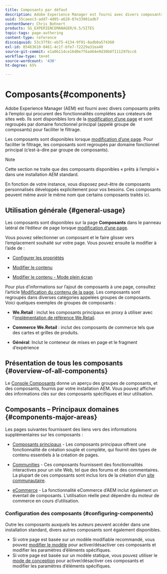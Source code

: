 ```yaml
---
title: Composants par défaut
description: Adobe Experience Manager est fourni avec divers composants prêts à l’emploi qui procurent des fonctionnalités complètes aux créateurs de sites web.
uuid: 55caeec3-add7-4d05-a620-07e33901adb7
contentOwner: Chris Bohnert
products: SG_EXPERIENCEMANAGER/6.5/SITES
topic-tags: page-authoring
content-type: reference
discoiquuid: 53c37f8c-eb75-4134-9f91-8adb0a574360
exl-id: 85463610-8461-4c1f-bfe7-72229a31ea40
source-git-commit: e1a0b114ce16d0e7f6a464e9d30b8f111297bcc6
workflow-type: tm+mt
source-wordcount: '430'
ht-degree: 65%

---
```


# Composants{#components}

Adobe Experience Manager (AEM) est fourni avec divers composants prêts à l’emploi qui procurent des fonctionnalités complètes aux créateurs de sites web. Ils sont disponibles lors de la [modification d’une page](/help/sites-authoring/editing-content.md) et sont regroupés par domaine fonctionnel principal (appelé groupe de composants) pour faciliter le filtrage.

Les composants sont disponibles lorsque [modification d’une page](/help/sites-authoring/editing-content.md). Pour faciliter le filtrage, les composants sont regroupés par domaine fonctionnel principal (c’est-à-dire par groupe de composants).

>[!NOTE]
>
>Cette section ne traite que des composants disponibles « prêts à l’emploi » dans une installation AEM standard.
>
>En fonction de votre instance, vous disposez peut-être de composants personnalisés développés explicitement pour vos besoins. Ces composants peuvent même avoir le même nom que certains composants traités ici.

## Utilisation générale {#general-usage}

Les composants sont disponibles sur la page **Composants** dans le panneau latéral de l’éditeur de page lorsque [modification d’une page](/help/sites-authoring/editing-content.md).

Vous pouvez sélectionner un composant et le faire glisser vers l’emplacement souhaité sur votre page. Vous pouvez ensuite la modifier à l’aide de :

* [Configurer les propriétés](/help/sites-authoring/editing-page-properties.md)
* [Modifier le contenu](/help/sites-authoring/editing-content.md)

* [Modifier le contenu - Mode plein écran](/help/sites-authoring/editing-content.md#edit-content-full-screen-mode)

Pour plus d’informations sur l’ajout de composants à une page, consultez l’article [Modification du contenu de la page](/help/sites-authoring/editing-content.md).
Les composants sont regroupés dans diverses catégories appelées groupes de composants. Voici quelques exemples de groupes de composants :

* **We.Retail** : inclut les composants principaux en proxy à utiliser avec l’[implémentation de référence We.Retail](/help/sites-developing/we-retail.md).

* **Commerce We.Retail** : inclut des composants de commerce tels que des cartes et grilles de produits.

* **Général**: Inclut le conteneur de mises en page et le fragment d’expérience

## Présentation de tous les composants {#overview-of-all-components}

Le [Console Composants](/help/sites-authoring/default-components-console.md) donne un aperçu des groupes de composants, et des composants, fournis par votre installation AEM. Vous pouvez afficher des informations clés sur des composants spécifiques et leur utilisation.

## Composants – Principaux domaines {#components-major-areas}

Les pages suivantes fournissent des liens vers des informations supplémentaires sur les composants :

* [Composants principaux](https://experienceleague.adobe.com/docs/experience-manager-core-components/using/introduction.html?lang=fr) - Les composants principaux offrent une fonctionnalité de création souple et complète, qui fournit des types de contenu essentiels à la création de pages.

* [Communities](/help/communities/author-communities.md) - Ces composants fournissent des fonctionnalités interactives pour un site Web, tel que des forums et des commentaires. La plupart de ces composants sont inclus lors de la création d’un [site communautaire](/help/communities/overview.md).

* [eCommerce](/help/commerce/cif-classic/administering/ecommerce.md) - La fonctionnalité eCommerce d’AEM inclut également un éventail de composants. L’utilisation réelle peut dépendre du moteur de commerce en cours d’utilisation.

### Configuration des composants {#configuring-components}

Outre les composants auxquels les auteurs peuvent accéder dans une installation standard, divers autres composants sont également disponibles.

* Si votre page est basée sur un modèle modifiable recommandé, vous pouvez [modifier le modèle](/help/sites-authoring/templates.md) pour activer/désactiver ces composants et modifier les paramètres d’éléments spécifiques.
* Si votre page est basée sur un modèle statique, vous pouvez utiliser le [mode de conception](/help/sites-authoring/default-components-designmode.md#enable-disable-components) pour activer/désactiver ces composants et modifier les paramètres d’éléments spécifiques.
